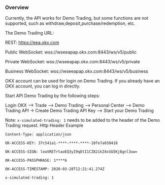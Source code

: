 ### Overview

Currently, the API works for Demo Trading, but some functions are not supported, such as withdraw,deposit,purchase/redemption, etc.

The Demo Trading URL:

REST: https://eea.okx.com

Public WebSocket: wss://wseeapap.okx.com:8443/ws/v5/public

Private WebSocket: wss://wseeapap.okx.com:8443/ws/v5/private

Business WebSocket: wss://wseeapap.okx.com:8443/ws/v5/business

OKX account can be used for login on Demo Trading. If you already have an OKX account, you can log in directly.

Start API Demo Trading by the following steps:

Login OKX —> Trade —> Demo Trading —> Personal Center —> Demo Trading API -> Create Demo Trading API Key —> Start your Demo Trading

 Note: `x-simulated-trading: 1` needs to be added to the header of the Demo Trading request.
Http Header Example
```
Content-Type: application/json

OK-ACCESS-KEY: 37c541a1-****-****-****-10fe7a038418

OK-ACCESS-SIGN: leaVRETrtaoEQ3yI9qEtI1CZ82ikZ4xSG5Kj8gnl3uw=

OK-ACCESS-PASSPHRASE: 1****6

OK-ACCESS-TIMESTAMP: 2020-03-28T12:21:41.274Z

x-simulated-trading: 1
```
